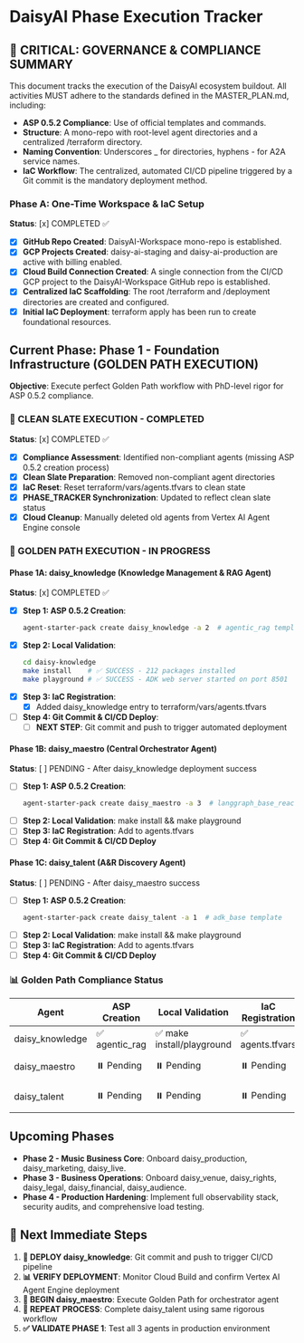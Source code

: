 # **DaisyAI Phase Execution Tracker**

## **🚨 CRITICAL: GOVERNANCE & COMPLIANCE SUMMARY**

This document tracks the execution of the DaisyAI ecosystem buildout. All activities MUST adhere to the standards defined in the MASTER_PLAN.md, including:

* **ASP 0.5.2 Compliance**: Use of official templates and commands.  
* **Structure**: A mono-repo with root-level agent directories and a centralized /terraform directory.  
* **Naming Convention**: Underscores _ for directories, hyphens - for A2A service names.  
* **IaC Workflow**: The centralized, automated CI/CD pipeline triggered by a Git commit is the mandatory deployment method.

### **Phase A: One-Time Workspace & IaC Setup**

**Status**: [x] COMPLETED ✅

* [x] **GitHub Repo Created**: DaisyAI-Workspace mono-repo is established.  
* [x] **GCP Projects Created**: daisy-ai-staging and daisy-ai-production are active with billing enabled.  
* [x] **Cloud Build Connection Created**: A single connection from the CI/CD GCP project to the DaisyAI-Workspace GitHub repo is established.  
* [x] **Centralized IaC Scaffolding**: The root /terraform and /deployment directories are created and configured.  
* [x] **Initial IaC Deployment**: terraform apply has been run to create foundational resources.

## **Current Phase: Phase 1 - Foundation Infrastructure (GOLDEN PATH EXECUTION)**

**Objective**: Execute perfect Golden Path workflow with PhD-level rigor for ASP 0.5.2 compliance.

### **🔄 CLEAN SLATE EXECUTION - COMPLETED**

**Status**: [x] COMPLETED ✅

* [x] **Compliance Assessment**: Identified non-compliant agents (missing ASP 0.5.2 creation process)
* [x] **Clean Slate Preparation**: Removed non-compliant agent directories
* [x] **IaC Reset**: Reset terraform/vars/agents.tfvars to clean state
* [x] **PHASE_TRACKER Synchronization**: Updated to reflect clean slate status
* [x] **Cloud Cleanup**: Manually deleted old agents from Vertex AI Agent Engine console

### **🎯 GOLDEN PATH EXECUTION - IN PROGRESS**

#### **Phase 1A: daisy_knowledge (Knowledge Management & RAG Agent)**

**Status**: [x] COMPLETED ✅

* [x] **Step 1: ASP 0.5.2 Creation**:
  ```bash
  agent-starter-pack create daisy_knowledge -a 2  # agentic_rag template
  ```
* [x] **Step 2: Local Validation**:
  ```bash
  cd daisy-knowledge
  make install    # ✅ SUCCESS - 212 packages installed
  make playground # ✅ SUCCESS - ADK web server started on port 8501
  ```
* [x] **Step 3: IaC Registration**:
  * [x] Added daisy_knowledge entry to terraform/vars/agents.tfvars
* [ ] **Step 4: Git Commit & CI/CD Deploy**:
  * [ ] **NEXT STEP**: Git commit and push to trigger automated deployment

#### **Phase 1B: daisy_maestro (Central Orchestrator Agent)**

**Status**: [ ] PENDING - After daisy_knowledge deployment success

* [ ] **Step 1: ASP 0.5.2 Creation**:
  ```bash
  agent-starter-pack create daisy_maestro -a 3  # langgraph_base_react template
  ```
* [ ] **Step 2: Local Validation**: make install && make playground
* [ ] **Step 3: IaC Registration**: Add to agents.tfvars
* [ ] **Step 4: Git Commit & CI/CD Deploy**

#### **Phase 1C: daisy_talent (A&R Discovery Agent)**

**Status**: [ ] PENDING - After daisy_maestro success

* [ ] **Step 1: ASP 0.5.2 Creation**:
  ```bash
  agent-starter-pack create daisy_talent -a 1  # adk_base template
  ```
* [ ] **Step 2: Local Validation**: make install && make playground
* [ ] **Step 3: IaC Registration**: Add to agents.tfvars
* [ ] **Step 4: Git Commit & CI/CD Deploy**

### **📊 Golden Path Compliance Status**

| Agent | ASP Creation | Local Validation | IaC Registration | CI/CD Deploy |
|-------|-------------|------------------|------------------|--------------|
| daisy_knowledge | ✅ agentic_rag | ✅ make install/playground | ✅ agents.tfvars | 🔄 NEXT |
| daisy_maestro | ⏸️ Pending | ⏸️ Pending | ⏸️ Pending | ⏸️ Pending |
| daisy_talent | ⏸️ Pending | ⏸️ Pending | ⏸️ Pending | ⏸️ Pending |

## **Upcoming Phases**

* **Phase 2 - Music Business Core**: Onboard daisy_production, daisy_marketing, daisy_live.  
* **Phase 3 - Business Operations**: Onboard daisy_venue, daisy_rights, daisy_legal, daisy_financial, daisy_audience.  
* **Phase 4 - Production Hardening**: Implement full observability stack, security audits, and comprehensive load testing.

## **🎯 Next Immediate Steps**

1. **🚀 DEPLOY daisy_knowledge**: Git commit and push to trigger CI/CD pipeline
2. **📊 VERIFY DEPLOYMENT**: Monitor Cloud Build and confirm Vertex AI Agent Engine deployment
3. **🎯 BEGIN daisy_maestro**: Execute Golden Path for orchestrator agent
4. **🔄 REPEAT PROCESS**: Complete daisy_talent using same rigorous workflow
5. **✅ VALIDATE PHASE 1**: Test all 3 agents in production environment
